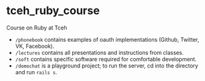 # tceh_ruby_course
Course on Ruby at Tceh

* `/phonebook` contains examples of oauth implementations (Github, Twitter, VK, Facebook).
* `/lectures` contains all presentations and instructions from classes.
* `/soft` contains specific software required for comfortable development.
* `/domochat` is a playground project; to run the server, cd into the directory and run `rails s`.


